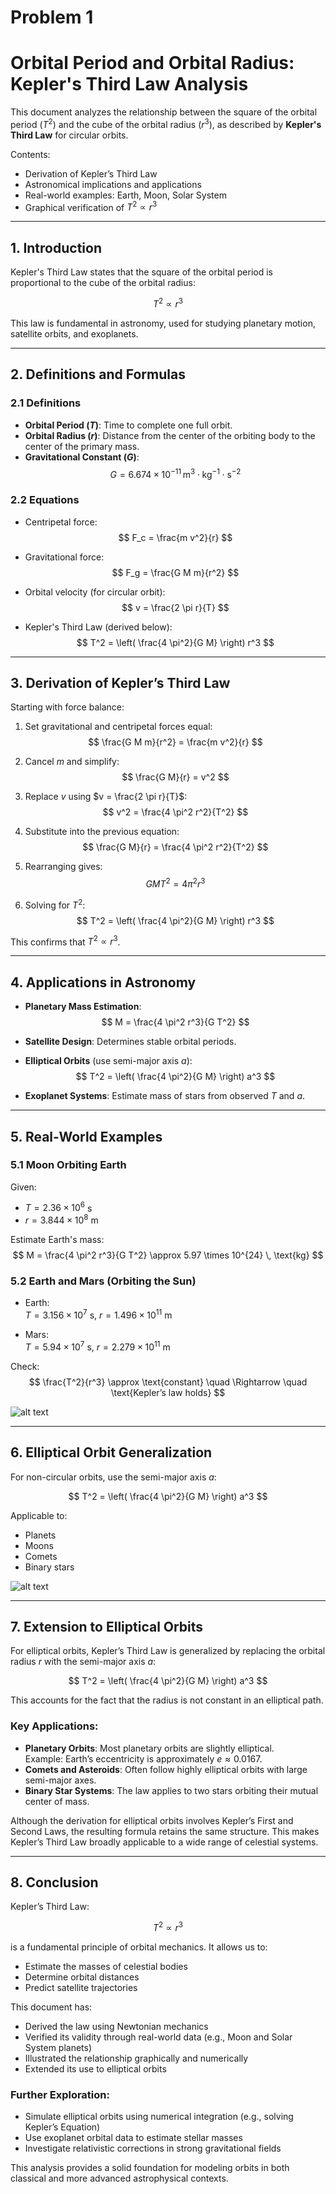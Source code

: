 # Problem 1
# Orbital Period and Orbital Radius: Kepler's Third Law Analysis

This document analyzes the relationship between the square of the orbital period ($T^2$) and the cube of the orbital radius ($r^3$), as described by **Kepler's Third Law** for circular orbits.

Contents:
- Derivation of Kepler’s Third Law  
- Astronomical implications and applications  
- Real-world examples: Earth, Moon, Solar System  
- Graphical verification of $T^2 \propto r^3$

---

## 1. Introduction

Kepler's Third Law states that the square of the orbital period is proportional to the cube of the orbital radius:

$$
T^2 \propto r^3
$$

This law is fundamental in astronomy, used for studying planetary motion, satellite orbits, and exoplanets.

---

## 2. Definitions and Formulas

### 2.1 Definitions

- **Orbital Period ($T$)**: Time to complete one full orbit.
- **Orbital Radius ($r$)**: Distance from the center of the orbiting body to the center of the primary mass.
- **Gravitational Constant ($G$)**:
  $$
  G = 6.674 \times 10^{-11} \, \text{m}^3 \cdot \text{kg}^{-1} \cdot \text{s}^{-2}
  $$

### 2.2 Equations

- Centripetal force:
  $$
  F_c = \frac{m v^2}{r}
  $$

- Gravitational force:
  $$
  F_g = \frac{G M m}{r^2}
  $$

- Orbital velocity (for circular orbit):
  $$
  v = \frac{2 \pi r}{T}
  $$

- Kepler's Third Law (derived below):
  $$
  T^2 = \left( \frac{4 \pi^2}{G M} \right) r^3
  $$

---

## 3. Derivation of Kepler’s Third Law

Starting with force balance:

1. Set gravitational and centripetal forces equal:
   $$
   \frac{G M m}{r^2} = \frac{m v^2}{r}
   $$

2. Cancel $m$ and simplify:
   $$
   \frac{G M}{r} = v^2
   $$

3. Replace $v$ using $v = \frac{2 \pi r}{T}$:
   $$
   v^2 = \frac{4 \pi^2 r^2}{T^2}
   $$

4. Substitute into the previous equation:
   $$
   \frac{G M}{r} = \frac{4 \pi^2 r^2}{T^2}
   $$

5. Rearranging gives:
   $$
   G M T^2 = 4 \pi^2 r^3
   $$

6. Solving for $T^2$:
   $$
   T^2 = \left( \frac{4 \pi^2}{G M} \right) r^3
   $$

This confirms that $T^2 \propto r^3$.

---

## 4. Applications in Astronomy

- **Planetary Mass Estimation**:
  $$
  M = \frac{4 \pi^2 r^3}{G T^2}
  $$

- **Satellite Design**: Determines stable orbital periods.

- **Elliptical Orbits** (use semi-major axis $a$):
  $$
  T^2 = \left( \frac{4 \pi^2}{G M} \right) a^3
  $$

- **Exoplanet Systems**: Estimate mass of stars from observed $T$ and $a$.

---

## 5. Real-World Examples

### 5.1 Moon Orbiting Earth

Given:
- $T = 2.36 \times 10^6$ s  
- $r = 3.844 \times 10^8$ m

Estimate Earth's mass:
$$
M = \frac{4 \pi^2 r^3}{G T^2} \approx 5.97 \times 10^{24} \, \text{kg}
$$

### 5.2 Earth and Mars (Orbiting the Sun)

- Earth:  
  $T = 3.156 \times 10^7$ s, $r = 1.496 \times 10^{11}$ m

- Mars:  
  $T = 5.94 \times 10^7$ s, $r = 2.279 \times 10^{11}$ m

Check:
$$
\frac{T^2}{r^3} \approx \text{constant} \quad \Rightarrow \quad \text{Kepler’s law holds}
$$

![alt text](image-3.png)

---

## 6. Elliptical Orbit Generalization

For non-circular orbits, use the semi-major axis $a$:

$$
T^2 = \left( \frac{4 \pi^2}{G M} \right) a^3
$$

Applicable to:
- Planets
- Moons
- Comets
- Binary stars

![alt text](image-2.png)

---


## 7. Extension to Elliptical Orbits

For elliptical orbits, Kepler’s Third Law is generalized by replacing the orbital radius $r$ with the semi-major axis $a$:

$$
T^2 = \left( \frac{4 \pi^2}{G M} \right) a^3
$$

This accounts for the fact that the radius is not constant in an elliptical path.

### Key Applications:

- **Planetary Orbits**: Most planetary orbits are slightly elliptical.  
  Example: Earth’s eccentricity is approximately $e \approx 0.0167$.
- **Comets and Asteroids**: Often follow highly elliptical orbits with large semi-major axes.
- **Binary Star Systems**: The law applies to two stars orbiting their mutual center of mass.

Although the derivation for elliptical orbits involves Kepler’s First and Second Laws, the resulting formula retains the same structure. This makes Kepler’s Third Law broadly applicable to a wide range of celestial systems.

---

## 8. Conclusion

Kepler’s Third Law:

$$
T^2 \propto r^3
$$

is a fundamental principle of orbital mechanics. It allows us to:

- Estimate the masses of celestial bodies
- Determine orbital distances
- Predict satellite trajectories

This document has:

- Derived the law using Newtonian mechanics
- Verified its validity through real-world data (e.g., Moon and Solar System planets)
- Illustrated the relationship graphically and numerically
- Extended its use to elliptical orbits

### Further Exploration:

- Simulate elliptical orbits using numerical integration (e.g., solving Kepler’s Equation)
- Use exoplanet orbital data to estimate stellar masses
- Investigate relativistic corrections in strong gravitational fields

This analysis provides a solid foundation for modeling orbits in both classical and more advanced astrophysical contexts.
